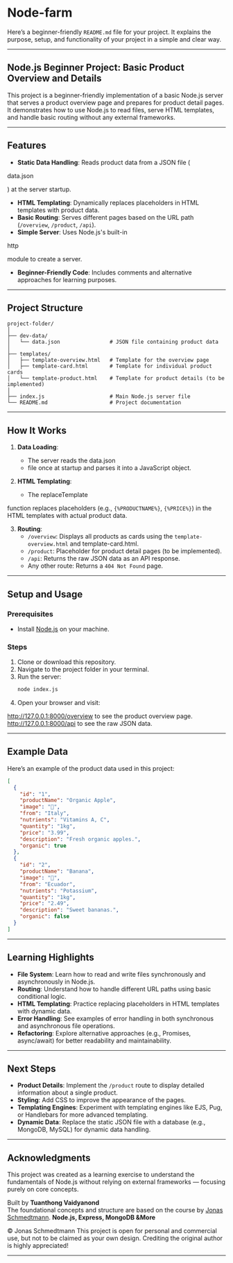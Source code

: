 # Node-farm

Here’s a beginner-friendly `README.md` file for your project. It explains the purpose, setup, and functionality of your project in a simple and clear way.

---

## Node.js Beginner Project: Basic Product Overview and Details

This project is a beginner-friendly implementation of a basic Node.js server that serves a product overview page and prepares for product detail pages. It demonstrates how to use Node.js to read files, serve HTML templates, and handle basic routing without any external frameworks.

---

## Features

- **Static Data Handling**: Reads product data from a JSON file (

data.json

) at the server startup.

- **HTML Templating**: Dynamically replaces placeholders in HTML templates with product data.
- **Basic Routing**: Serves different pages based on the URL path (`/overview`, `/product`, `/api`).
- **Simple Server**: Uses Node.js's built-in

http

module to create a server.

- **Beginner-Friendly Code**: Includes comments and alternative approaches for learning purposes.

---

## Project Structure

```
project-folder/
│
├── dev-data/
│   └── data.json                # JSON file containing product data
│
├── templates/
│   ├── template-overview.html   # Template for the overview page
│   ├── template-card.html       # Template for individual product cards
│   └── template-product.html    # Template for product details (to be implemented)
│
├── index.js                     # Main Node.js server file
└── README.md                    # Project documentation
```

---

## How It Works

1. **Data Loading**:

   - The server reads the data.json
   - file once at startup and parses it into a JavaScript object.

2. **HTML Templating**:
   - The replaceTemplate

function replaces placeholders (e.g., `{%PRODUCTNAME%}`, `{%PRICE%}`) in the HTML templates with actual product data.

3. **Routing**:
   - `/overview`: Displays all products as cards using the `template-overview.html` and template-card.html.
   - `/product`: Placeholder for product detail pages (to be implemented).
   - `/api`: Returns the raw JSON data as an API response.
   - Any other route: Returns a `404 Not Found` page.

---

## Setup and Usage

### Prerequisites

- Install [Node.js](https://nodejs.org/) on your machine.

### Steps

1. Clone or download this repository.
2. Navigate to the project folder in your terminal.
3. Run the server:
   ```bash
   node index.js
   ```
4. Open your browser and visit:

http://127.0.0.1:8000/overview
to see the product overview page.
http://127.0.0.1:8000/api
to see the raw JSON data.

---

## Example Data

Here’s an example of the product data used in this project:

```json
[
  {
    "id": "1",
    "productName": "Organic Apple",
    "image": "🍎",
    "from": "Italy",
    "nutrients": "Vitamins A, C",
    "quantity": "1kg",
    "price": "3.99",
    "description": "Fresh organic apples.",
    "organic": true
  },
  {
    "id": "2",
    "productName": "Banana",
    "image": "🍌",
    "from": "Ecuador",
    "nutrients": "Potassium",
    "quantity": "1kg",
    "price": "2.49",
    "description": "Sweet bananas.",
    "organic": false
  }
]
```

---

## Learning Highlights

- **File System**: Learn how to read and write files synchronously and asynchronously in Node.js.
- **Routing**: Understand how to handle different URL paths using basic conditional logic.
- **HTML Templating**: Practice replacing placeholders in HTML templates with dynamic data.
- **Error Handling**: See examples of error handling in both synchronous and asynchronous file operations.
- **Refactoring**: Explore alternative approaches (e.g., Promises, async/await) for better readability and maintainability.

---

## Next Steps

- **Product Details**: Implement the `/product` route to display detailed information about a single product.
- **Styling**: Add CSS to improve the appearance of the pages.
- **Templating Engines**: Experiment with templating engines like EJS, Pug, or Handlebars for more advanced templating.
- **Dynamic Data**: Replace the static JSON file with a database (e.g., MongoDB, MySQL) for dynamic data handling.

---

## Acknowledgments

This project was created as a learning exercise to understand the fundamentals of Node.js without relying on external frameworks — focusing purely on core concepts.

Built by **Tuanthong Vaidyanond**  
The foundational concepts and structure are based on the course by [Jonas Schmedtmann](https://codingheroes.io/).
**Node.js, Express, MongoDB &More**

© Jonas Schmedtmann
This project is open for personal and commercial use, but not to be claimed as your own design.
Crediting the original author is highly appreciated!

---
